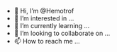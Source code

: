 - 👋 Hi, I’m @Hemotrof
- 👀 I’m interested in ...
- 🌱 I’m currently learning ...
- 💞️ I’m looking to collaborate on ...
- 📫 How to reach me ...

<!---
Hemotrof/Hemotrof is a ✨ special ✨ repository because its `README.md` (this file) appears on your GitHub profile.
You can click the Preview link to take a look at your changes.
--->
